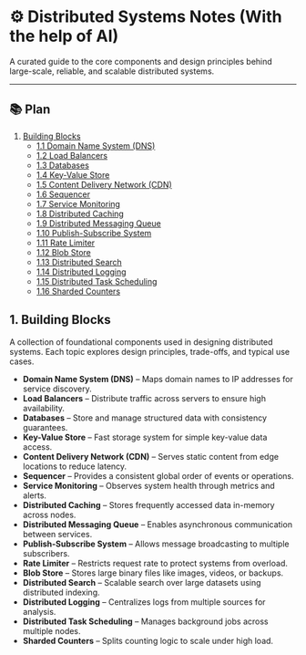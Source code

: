 # ⚙️ Distributed Systems Notes (With the help of AI)

A curated guide to the core components and design principles behind large-scale, reliable, and scalable distributed systems.

---

## 📚 Plan

1. [Building Blocks](#1-building-blocks)  
   - [1.1 Domain Name System (DNS)](building_blocks/01_Domain_Name_System_(DNS).md)  
   - [1.2 Load Balancers](building_blocks/02_Load_Balancers.md)  
   - [1.3 Databases](building_blocks/03_Databases.md)  
   - [1.4 Key-Value Store](building_blocks/04_Key-Value_Store.md)  
   - [1.5 Content Delivery Network (CDN)](building_blocks/05_Content_Delivery_Network_(CDN).md)  
   - [1.6 Sequencer](building_blocks/06_Sequencer.md)  
   - [1.7 Service Monitoring](building_blocks/07_Service_Monitoring.md)  
   - [1.8 Distributed Caching](building_blocks/08_Distributed_Caching.md)  
   - [1.9 Distributed Messaging Queue](building_blocks/09_Distributed_Messaging_Queue.md)  
   - [1.10 Publish-Subscribe System](building_blocks/10_Publish-Subscribe_System.md)  
   - [1.11 Rate Limiter](building_blocks/11_Rate_Limiter.md)  
   - [1.12 Blob Store](building_blocks/12_Blob_Store.md)  
   - [1.13 Distributed Search](building_blocks/13_Distributed_Search.md)  
   - [1.14 Distributed Logging](building_blocks/14_Distributed_Logging.md)  
   - [1.15 Distributed Task Scheduling](building_blocks/15_Distributed_Task_Scheduling.md)  
   - [1.16 Sharded Counters](building_blocks/16_Sharded_Counters.md)



## 1. Building Blocks

A collection of foundational components used in designing distributed systems. Each topic explores design principles, trade-offs, and typical use cases.

- **Domain Name System (DNS)** – Maps domain names to IP addresses for service discovery.
- **Load Balancers** – Distribute traffic across servers to ensure high availability.
- **Databases** – Store and manage structured data with consistency guarantees.
- **Key-Value Store** – Fast storage system for simple key-value data access.
- **Content Delivery Network (CDN)** – Serves static content from edge locations to reduce latency.
- **Sequencer** – Provides a consistent global order of events or operations.
- **Service Monitoring** – Observes system health through metrics and alerts.
- **Distributed Caching** – Stores frequently accessed data in-memory across nodes.
- **Distributed Messaging Queue** – Enables asynchronous communication between services.
- **Publish-Subscribe System** – Allows message broadcasting to multiple subscribers.
- **Rate Limiter** – Restricts request rate to protect systems from overload.
- **Blob Store** – Stores large binary files like images, videos, or backups.
- **Distributed Search** – Scalable search over large datasets using distributed indexing.
- **Distributed Logging** – Centralizes logs from multiple sources for analysis.
- **Distributed Task Scheduling** – Manages background jobs across multiple nodes.
- **Sharded Counters** – Splits counting logic to scale under high load.
